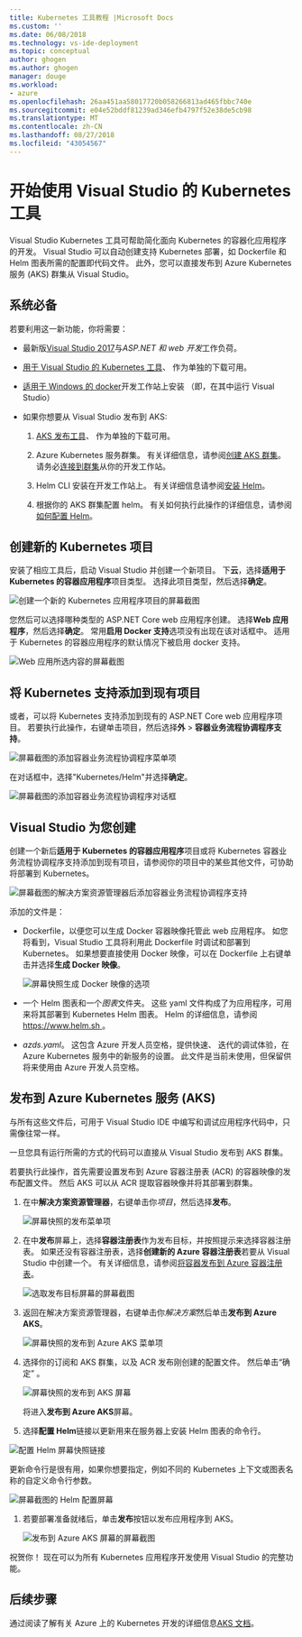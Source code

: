 ```yaml
---
title: Kubernetes 工具教程 |Microsoft Docs
ms.custom: ''
ms.date: 06/08/2018
ms.technology: vs-ide-deployment
ms.topic: conceptual
author: ghogen
ms.author: ghogen
manager: douge
ms.workload:
- azure
ms.openlocfilehash: 26aa451aa58017720b058266813ad465fbbc740e
ms.sourcegitcommit: e04e52bddf81239ad346efb4797f52e38de5cb98
ms.translationtype: MT
ms.contentlocale: zh-CN
ms.lasthandoff: 08/27/2018
ms.locfileid: "43054567"
---
```

# <a name="get-started-with-visual-studio-kubernetes-tools"></a>开始使用 Visual Studio 的 Kubernetes 工具

Visual Studio Kubernetes 工具可帮助简化面向 Kubernetes 的容器化应用程序的开发。 Visual Studio 可以自动创建支持 Kubernetes 部署，如 Dockerfile 和 Helm 图表所需的配置即代码文件。 此外，您可以直接发布到 Azure Kubernetes 服务 (AKS) 群集从 Visual Studio。

## <a name="prerequisites"></a>系统必备

若要利用这一新功能，你将需要：

- 最新版[Visual Studio 2017](https://visualstudio.microsoft.com/download)与*ASP.NET 和 web 开发*工作负荷。

- [用于 Visual Studio 的 Kubernetes 工具](https://aka.ms/get-vsk8stools)、 作为单独的下载可用。

- [适用于 Windows 的 docker](https://store.docker.com/editions/community/docker-ce-desktop-windows)开发工作站上安装 （即，在其中运行 Visual Studio）

- 如果你想要从 Visual Studio 发布到 AKS:

    1.  [AKS 发布工具](https://aka.ms/get-vsk8spublish)、 作为单独的下载可用。

    1.  Azure Kubernetes 服务群集。 有关详细信息，请参阅[创建 AKS 群集](/azure/aks/kubernetes-walkthrough-portal#create-aks-cluster)。 请务必[连接到群集](/azure/aks/kubernetes-walkthrough#connect-to-the-cluster)从你的开发工作站。

    1.  Helm CLI 安装在开发工作站上。 有关详细信息请参阅[安装 Helm](https://github.com/kubernetes/helm/blob/master/docs/install.md)。

    1.  根据你的 AKS 群集配置 helm。 有关如何执行此操作的详细信息，请参阅[如何配置 Helm](/azure/aks/kubernetes-helm#configure-helm)。

## <a name="create-a-new-kubernetes-project"></a>创建新的 Kubernetes 项目

安装了相应工具后，启动 Visual Studio 并创建一个新项目。 下**云**，选择**适用于 Kubernetes 的容器应用程序**项目类型。 选择此项目类型，然后选择**确定**。

![创建一个新的 Kubernetes 应用程序项目的屏幕截图](media/k8s-tools-new-k8s-app.png)

您然后可以选择哪种类型的 ASP.NET Core web 应用程序创建。 选择**Web 应用程序**，然后选择**确定**。 常用**启用 Docker 支持**选项没有出现在该对话框中。  适用于 Kubernetes 的容器应用程序的默认情况下被启用 docker 支持。

![Web 应用所选内容的屏幕截图](media/k8s-tools-web-app-selection-screen.png)

## <a name="add-kubernetes-support-to-an-existing-project"></a>将 Kubernetes 支持添加到现有项目

或者，可以将 Kubernetes 支持添加到现有的 ASP.NET Core web 应用程序项目。 若要执行此操作，右键单击项目，然后选择**外** > **容器业务流程协调程序支持**。

![屏幕截图的添加容器业务流程协调程序菜单项](media/k8s-tools-add-container-orchestrator.png)

在对话框中，选择"Kubernetes/Helm"并选择**确定**。

![屏幕截图的添加容器业务流程协调程序对话框](media/k8s-tools-add-container-orchestrator-dialog-box.PNG)

## <a name="what-visual-studio-creates-for-you"></a>Visual Studio 为您创建

创建一个新后**适用于 Kubernetes 的容器应用程序**项目或将 Kubernetes 容器业务流程协调程序支持添加到现有项目，请参阅你的项目中的某些其他文件，可协助将部署到 Kubernetes。

![屏幕截图的解决方案资源管理器后添加容器业务流程协调程序支持](media/k8s-tools-solution-explorer.png)

添加的文件是：

- Dockerfile，以便您可以生成 Docker 容器映像托管此 web 应用程序。 如您将看到，Visual Studio 工具将利用此 Dockerfile 时调试和部署到 Kubernetes。 如果想要直接使用 Docker 映像，可以在 Dockerfile 上右键单击并选择**生成 Docker 映像**。

   ![屏幕快照生成 Docker 映像的选项](media/k8s-tools-build-docker-image.png)

- 一个 Helm 图表和一个*图表*文件夹。 这些 yaml 文件构成了为应用程序，可用来将其部署到 Kubernetes Helm 图表。 Helm 的详细信息，请参阅[ https://www.helm.sh ](https://www.helm.sh)。

- *azds.yaml*。 这包含 Azure 开发人员空格，提供快速、 迭代的调试体验，在 Azure Kubernetes 服务中的新服务的设置。 此文件是当前未使用，但保留供将来使用由 Azure 开发人员空格。

## <a name="publish-to-azure-kubernetes-service-aks"></a>发布到 Azure Kubernetes 服务 (AKS)

与所有这些文件后，可用于 Visual Studio IDE 中编写和调试应用程序代码中，只需像往常一样。

一旦您具有运行所需的方式的代码可以直接从 Visual Studio 发布到 AKS 群集。

若要执行此操作，首先需要设置发布到 Azure 容器注册表 (ACR) 的容器映像的发布配置文件。 然后 AKS 可以从 ACR 提取容器映像并将其部署到群集。

1. 在中**解决方案资源管理器**，右键单击你*项目*，然后选择**发布**。

   ![屏幕快照的发布菜单项](media/k8s-tools-publish-project.png)

1. 在中**发布**屏幕上，选择**容器注册表**作为发布目标，并按照提示来选择容器注册表。 如果还没有容器注册表，选择**创建新的 Azure 容器注册表**若要从 Visual Studio 中创建一个。 有关详细信息，请参阅[将容器发布到 Azure 容器注册表](#publish-your-container-to-azure-container-registry)。

   ![选取发布目标屏幕的屏幕截图](media/k8s-tools-publish-to-acr.png)

1. 返回在解决方案资源管理器，右键单击你*解决方案*然后单击**发布到 Azure AKS**。

   ![屏幕快照的发布到 Azure AKS 菜单项](media/k8s-tools-publish-solution.png)

1. 选择你的订阅和 AKS 群集，以及 ACR 发布刚创建的配置文件。 然后单击“确定” 。

   ![屏幕快照的发布到 AKS 屏幕](media/k8s-tools-publish-to-aks.png)

   将进入**发布到 Azure AKS**屏幕。

1.  选择**配置 Helm**链接以更新用来在服务器上安装 Helm 图表的命令行。

   ![配置 Helm 屏幕快照链接](media/k8s-tools-configure-helm.png)

   更新命令行是很有用，如果你想要指定，例如不同的 Kubernetes 上下文或图表名称的自定义命令行参数。

   ![屏幕截图的 Helm 配置屏幕](media/k8s-tools-helm-configure-screen.png)

1. 若要部署准备就绪后，单击**发布**按钮以发布应用程序到 AKS。

   ![发布到 Azure AKS 屏幕的屏幕截图](media/k8s-tools-publish-screen.png)

祝贺你！ 现在可以为所有 Kubernetes 应用程序开发使用 Visual Studio 的完整功能。

## <a name="next-steps"></a>后续步骤

通过阅读了解有关 Azure 上的 Kubernetes 开发的详细信息[AKS 文档](/azure/aks)。
